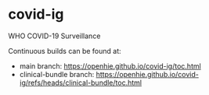 # covid-ig 

WHO COVID-19 Surveillance

Continuous builds can be found at: 
 * main branch: https://openhie.github.io/covid-ig/toc.html
 * clinical-bundle branch: https://openhie.github.io/covid-ig/refs/heads/clinical-bundle/toc.html
